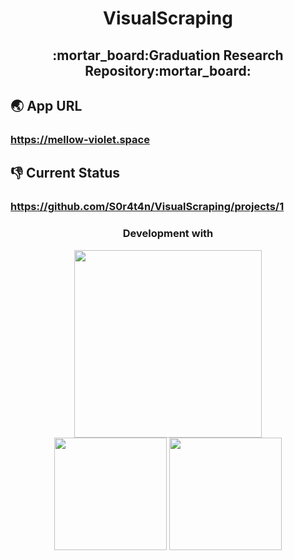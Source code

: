 <h1 align='center'>VisualScraping</h1>
<h2 align='center'>:mortar_board:Graduation Research Repository:mortar_board:</h2>

## :earth_asia: App URL
### **https://mellow-violet.space**    
## :thumbsdown: Current Status
### **https://github.com/S0r4t4n/VisualScraping/projects/1**

<h3 align='center'>Development with</h3>
<p align='center'>
  <a href='https://developers.google.com/blockly' target='new'><img src='https://developers.google.com/blockly/images/logos/logo_vertical.svg' height="300px;" /></a><br>
  <a href='https://getbootstrap.com' target='new'><img src='https://studio-kokopelli.com/tips/wp-content/uploads/2018/12/bootstrap-4.jpg' height="180px;" /></a>
  <a href='https://www.conoha.jp/wing/' target='new'><img src='https://www.conoha.jp/wing/affiliate/material/images/sozai01.png' height="180px;" /></a>
</p>
